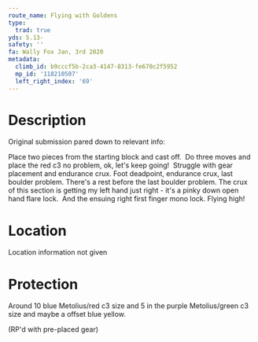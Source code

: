 ```yaml
---
route_name: Flying with Goldens
type:
  trad: true
yds: 5.13-
safety: ''
fa: Wally Fox Jan, 3rd 2020
metadata:
  climb_id: b9cccf5b-2ca3-4147-8313-fe670c2f5952
  mp_id: '118210507'
  left_right_index: '69'
---
```

# Description
Original submission pared down to relevant info:

Place two pieces from the starting block and cast off.  Do three moves and place the red c3 no problem, ok, let's keep going!  Struggle with gear placement and endurance crux. Foot deadpoint, endurance crux, last boulder problem. There's a rest before the last boulder problem. The crux of this section is getting my left hand just right - it's a pinky down open hand flare lock.  And the ensuing right first finger mono lock. Flying high!

# Location
Location information not given

# Protection
Around 10 blue Metolius/red c3 size and 5 in the purple Metolius/green c3 size and maybe a offset blue yellow.

(RP'd with pre-placed gear)
